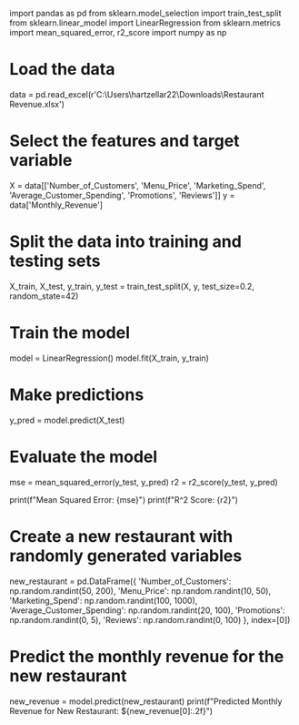 import pandas as pd
from sklearn.model_selection import train_test_split
from sklearn.linear_model import LinearRegression
from sklearn.metrics import mean_squared_error, r2_score
import numpy as np

# Load the data
data = pd.read_excel(r'C:\Users\hartzellar22\Downloads\Restaurant Revenue.xlsx')

# Select the features and target variable
X = data[['Number_of_Customers', 'Menu_Price', 'Marketing_Spend', 'Average_Customer_Spending', 'Promotions', 'Reviews']]
y = data['Monthly_Revenue']

# Split the data into training and testing sets
X_train, X_test, y_train, y_test = train_test_split(X, y, test_size=0.2, random_state=42)

# Train the model
model = LinearRegression()
model.fit(X_train, y_train)

# Make predictions
y_pred = model.predict(X_test)

# Evaluate the model
mse = mean_squared_error(y_test, y_pred)
r2 = r2_score(y_test, y_pred)

print(f"Mean Squared Error: {mse}")
print(f"R^2 Score: {r2}")

# Create a new restaurant with randomly generated variables
new_restaurant = pd.DataFrame({
    'Number_of_Customers': np.random.randint(50, 200),
    'Menu_Price': np.random.randint(10, 50),
    'Marketing_Spend': np.random.randint(100, 1000),
    'Average_Customer_Spending': np.random.randint(20, 100),
    'Promotions': np.random.randint(0, 5),
    'Reviews': np.random.randint(0, 100)
}, index=[0])

# Predict the monthly revenue for the new restaurant
new_revenue = model.predict(new_restaurant)
print(f"Predicted Monthly Revenue for New Restaurant: ${new_revenue[0]:.2f}")
